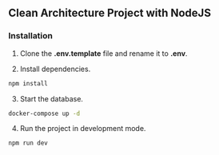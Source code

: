 ## Clean Architecture Project with NodeJS

### Installation

1. Clone the **.env.template** file and rename it to **.env**.

2. Install dependencies.
```bash
npm install
```

3. Start the database.
```bash
docker-compose up -d
```

4. Run the project in development mode.
```bash
npm run dev
```